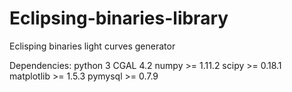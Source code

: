 # Eclipsing-binaries-library
Eclisping binaries light curves generator


Dependencies:
            python        3
            CGAL          4.2
            numpy      >= 1.11.2
            scipy      >= 0.18.1
            matplotlib >= 1.5.3
            pymysql    >= 0.7.9
            
